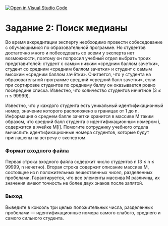 [![Open in Visual Studio Code](https://classroom.github.com/assets/open-in-vscode-f059dc9a6f8d3a56e377f745f24479a46679e63a5d9fe6f495e02850cd0d8118.svg)](https://classroom.github.com/online_ide?assignment_repo_id=7259583&assignment_repo_type=AssignmentRepo)
# Задание 2: Поиск медианы
Во время аккредитации эксперту необходимо провести собеседование с обучающимися по образовательной программе. Но студентов достаточно много и побеседовать со всеми у эксперта нет возможности, поэтому он попросил учебный отдел выбрать троих представителей: студент с самым низким «средним баллом зачетки», студент со средним «средним баллом зачетки» и студент с самым высоким «средним баллом зачётки». Считается, что у студента на образовательной программе средний «средний балл зачетки», если при сортировке студентов по среднему баллу он оказывается ровно посередине списка. Известно, что количество студентов нечетное (3 ≤ n ≤ 99999). 

Известно, что у каждого студента есть уникальный идентификационный номер, значение которого расположено в границах от 1 до n. Информация о среднем балле зачетки хранится в массиве M таким образом, что средний балл студента с идентификационным номером i, содержится в ячейке M[i]. Помогите сотруднику учебного отдела вычислить идентификационные номера студентов, которые будут приглашены на встречу с экспертом.

### Формат входного файла
Первая строка входного файла содержит число студентов n (3 ≤ n ≤ 99999, n нечетно). Вторая строка содержит описание массива M, состоящее из n положительных вещественных чисел, разделенных пробелами. Гарантируется, что все элементы массива M различны, их значения имеют точность не более двух знаков после запятой.

### Выход
Выведите в консоль три целых положительных числа, разделенных пробелами — идентификационные номера самого слабого, среднего и самого сильного студента.

